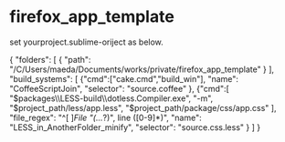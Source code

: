 firefox_app_template
====================
set yourproject.sublime-oriject as below.



{
	"folders":
	[
	{
		"path": "/C/Users/maeda/Documents/works/private/firefox_app_template"
	}
	],
	"build_systems":
	[
		{"cmd":["cake.cmd","build_win"],
		"name": "CoffeeScriptJoin",
		"selector": "source.coffee"
		},
		{"cmd":[
			"$packages\\LESS-build\\dotless.Compiler.exe",
			"-m",
			"$project_path/less/app.less",
			"$project_path/package/css/app.css"
			],
			"file_regex": "^[ ]*File \"(...*?)\", line ([0-9]*)",
			"name": "LESS_in_AnotherFolder_minify",
			"selector": "source.css.less"
		}
	]
}

